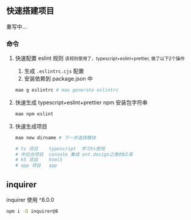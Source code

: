 ## 快速搭建项目

重写中...


### 命令
1. 快速配置 eslint 规则
    <small>该规则使用了，typescript+eslint+prettier, 做了以下2个操作</small>
    1. 生成 `.eslintrc.cjs` 配置
    2. 安装依赖到 package.json 中
    ```bash
    mao g eslintrc # mao generate eslintrc
    ```

2. 快速生成 typescript+eslint+prettier npm 安装包字符串
    ```bash
    mao npm eslint
    ```

3. 快速生成项目

    ```bash
    mao new dirname # 下一步选择模块

    # ts 项目    typescript  学习ts使用
    # 中后台项目  console 集成 ant.design之类的UI库
    # h5 项目    html5 
    # app 项目   app
    ```

## inquirer
inquirer 使用 ^8.0.0
```bash
npm i -D inquirer@8
```